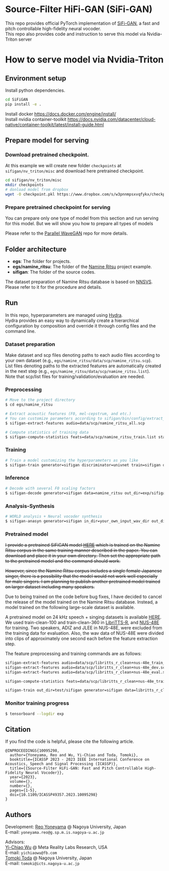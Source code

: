 # Source-Filter HiFi-GAN (SiFi-GAN)

This repo provides official PyTorch implementation of [SiFi-GAN](https://arxiv.org/abs/2210.15533), a fast and pitch controllable high-fidelity neural vocoder.<br>
This repo also provides code and instruction to serve this model via Nvidia-Triton server

# How to serve model via Nvidia-Triton
## Environment setup

Install python dependencies.
```bash
cd SiFiGAN
pip install -e .
```
Install docker https://docs.docker.com/engine/install/ <br>
Install nvidia container-toolkit https://docs.nvidia.com/datacenter/cloud-native/container-toolkit/latest/install-guide.html
<br>

## Prepare model for serving
### Download pretrained checkpoint.
At this example we will create new folder ```checkpoints``` at ```sifigan/nv_triton/misc``` 
and download here pretrained checkpoint.
```bash
cd sifigan/nv_triton/misc
mkdir checkpoints
# donload model from dropbox
wget -O checkpoint.pkl https://www.dropbox.com/s/w3pnnmpsxvqfykx/checkpoint-1000000steps.pkl?dl=0
```

### Prepare pretrained checkpoint for serving
You can prepare only one type of model from this section and run serving for this model.
But we will show you how to prepare all types of models

Please refer to the [Parallel WaveGAN](https://github.com/kan-bayashi/ParallelWaveGAN) repo for more details.

## Folder architecture
- **egs**:
The folder for projects.
- **egs/namine_ritsu**:
The folder of the [Namine Ritsu](https://www.youtube.com/watch?v=pKeo9IE_L1I) project example.
- **sifigan**:
The folder of the source codes.

The dataset preparation of Namine Ritsu database is based on [NNSVS](https://github.com/nnsvs/nnsvs/).
Please refer to it for the procedure and details.

## Run

In this repo, hyperparameters are managed using [Hydra](https://hydra.cc/docs/intro/).<br>
Hydra provides an easy way to dynamically create a hierarchical configuration by composition and override it through config files and the command line.

### Dataset preparation

Make dataset and scp files denoting paths to each audio files according to your own dataset (e.g., `egs/namine_ritsu/data/scp/namine_ritsu.scp`).<br>
List files denoting paths to the extracted features are automatically created in the next step (e.g., `egs/namine_ritsu/data/scp/namine_ritsu.list`).<br>
Note that scp/list files for training/validation/evaluation are needed.

### Preprocessing

```bash
# Move to the project directory
$ cd egs/namine_ritsu

# Extract acoustic features (F0, mel-cepstrum, and etc.)
# You can customize parameters according to sifigan/bin/config/extract_features.yaml
$ sifigan-extract-features audio=data/scp/namine_ritsu_all.scp

# Compute statistics of training data
$ sifigan-compute-statistics feats=data/scp/namine_ritsu_train.list stats=data/stats/namine_ritsu_train.joblib
```

### Training

```bash
# Train a model customizing the hyperparameters as you like
$ sifigan-train generator=sifigan discriminator=univnet train=sifigan data=namine_ritsu out_dir=exp/sifigan
```

### Inference

```bash
# Decode with several F0 scaling factors
$ sifigan-decode generator=sifigan data=namine_ritsu out_dir=exp/sifigan checkpoint_steps=400000 f0_factors=[0.5,1.0,2.0]
```

### Analysis-Synthesis

```bash
# WORLD analysis + Neural vocoder synthesis
$ sifigan-anasyn generator=sifigan in_dir=your_own_input_wav_dir out_dir=your_own_output_wav_dir stats=pretrained_sifigan/namine_ritsu_train_no_dev.joblib checkpoint_path=pretrained_sifigan/checkpoint-400000steps.pkl f0_factors=[1.0]
```

### Pretrained model

~~I provide a pretrained SiFiGAN model [HERE](https://www.dropbox.com/s/akofngycxxz1dg5/pretrained_sifigan.tar.gz?dl=0) which is trained on the Namine Ritsu corpus in the same training manner described in the paper.
You can download and place it in your own directory. Then set the appropriate path to the pretrained model and the command should work.~~


~~However, since the Namine Ritsu corpus includes a single female Japanese singer, there is a possibility that the model would not work well especially for male singers.
I am planning to publish another pretrained model trained on larger dataset including many speakers.~~

Due to being trained on the code before bug fixes, I have decided to cancel the release of the model trained on the Namine Ritsu database. Instead, a model trained on the following large-scale dataset is available.

A pretrained model on 24 kHz speech + singing datasets is available [HERE](https://drive.google.com/file/d/1uzqTeumvkPQpfdK_D4U41MDL5-s-hs0l/view?usp=sharing). We used train-clean-100 and train-clean-360 in [LibriTTS-R](https://google.github.io/df-conformer/librittsr/), and [NUS-48E](https://www.smcnus.org/wp-content/uploads/2013/09/05-Pub-NUS-48E.pdf) for training.
Two speakers, ADIZ and JLEE in NUS-48E, were excluded from the training data for evaluation. Also, the wav data of NUS-48E were divided into clips of approximately one second each before the feature extraction step.

The feature preprocessing and training commands are as follows:
```bash
sifigan-extract-features audio=data/scp/libritts_r_clean+nus-48e_train_no_dev.scp minf0=60 maxf0=1000
sifigan-extract-features audio=data/scp/libritts_r_clean+nus-48e_dev.scp minf0=60 maxf0=1000
sifigan-extract-features audio=data/scp/libritts_r_clean+nus-48e_eval.scp minf0=60 maxf0=1000

sifigan-compute-statistics feats=data/scp/libritts_r_clean+nus-48e_train_no_dev.list stats=data/stats/libritts_r_clean+nus-48e_train_no_dev.joblib

sifigan-train out_dir=test/sifigan generator=sifigan data=libritts_r_clean+nus-48e train=sifigan_1000k
```

### Monitor training progress

```bash
$ tensorboard --logdir exp
```

## Citation
If you find the code is helpful, please cite the following article.

```
@INPROCEEDINGS{10095298,
  author={Yoneyama, Reo and Wu, Yi-Chiao and Toda, Tomoki},
  booktitle={ICASSP 2023 - 2023 IEEE International Conference on Acoustics, Speech and Signal Processing (ICASSP)},
  title={{Source-Filter HiFi-GAN: Fast and Pitch Controllable High-Fidelity Neural Vocoder}},
  year={2023},
  volume={},
  number={},
  pages={1-5},
  doi={10.1109/ICASSP49357.2023.10095298}
}
```

## Authors

Development:
[Reo Yoneyama](https://chomeyama.github.io/Profile/) @ Nagoya University, Japan<br>
E-mail: `yoneyama.reo@g.sp.m.is.nagoya-u.ac.jp`

Advisors:<br>
[Yi-Chiao Wu](https://bigpon.github.io/) @ Meta Reality Labs Research, USA<br>
E-mail: `yichiaowu@fb.com`<br>
[Tomoki Toda](https://sites.google.com/site/tomokitoda/) @ Nagoya University, Japan<br>
E-mail: `tomoki@icts.nagoya-u.ac.jp`
